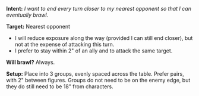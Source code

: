 **Intent:** *I want to end every turn closer to my nearest opponent so that I can eventually brawl.*

**Target:** Nearest opponent

- I will reduce exposure along the way (provided I can still end closer), but not at the expense of attacking this turn.
- I prefer to stay within 2" of an ally and to attack the same target.

**Will brawl?** Always. 

**Setup:** Place into 3 groups, evenly spaced across the table. Prefer pairs, with 2" between figures. Groups do not need to be on the enemy edge, but they do still need to be 18" from characters.
